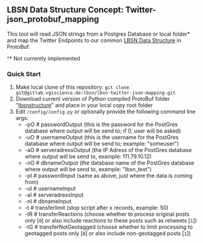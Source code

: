 ## LBSN Data Structure Concept: Twitter-json_protobuf_mapping

This tool will read JSON strings from a Postgres Database or local folder* and map the Twitter Endpoints to our common [LBSN Data Structure](https://gitlab.vgiscience.de/lbsn/concept) in ProtoBuf.

^* Not currently implemented

### Quick Start

1. Make local clone of this repository: `git clone git@gitlab.vgiscience.de:lbsn/lbsn-twitter-json-mapping.git`
2. Download current version of Python compiled ProtoBuf folder "[lbsnstructure](https://gitlab.vgiscience.de/lbsn/concept/tree/master/examples/python)" and place in your local copy root folder
3. Edit `/config/config.py` or optionally provide the following command line args:
    * -pO # passwordOutput (this is the password for the PostGres database where output will be send to; if 0, user will be asked)  
    * -uO # usernameOutput (this is the username for the PostGres database where output will be send to; example: "someuser")  
    * -aO # serveradressOutput (the IP Adress of the PostGres database where output will be send to, example: 111.79.10.12)  
    * -nO # dbnameOutput (the database name of the PostGres database where output will be send to, example: "lbsn_test")  
    * -pI # passwordInput (same as above, just where the data is coming from)  
    * -uI # usernameInput  
    * -aI # serveradressInput  
    * -nI # dbnameInput  
    * -t # transferlimit (stop script after x records, example: 50)  
    * -tR # transferReactions (choose whether to process original posts only [`0`] or also include reactions to these posts such as retweets [`1`])  
    * -tG # transferNotGeotagged (choose whether to limit processing to geotagged posts only [`0`] or also include non-geotagged posts [`1`])  